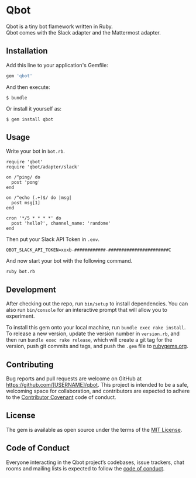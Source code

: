 # Qbot

Qbot is a tiny bot flamework written in Ruby.  
Qbot comes with the Slack adapter and the Mattermost adapter.

## Installation

Add this line to your application's Gemfile:

```ruby
gem 'qbot'
```

And then execute:

    $ bundle

Or install it yourself as:

    $ gem install qbot

## Usage

Write your bot in `bot.rb`.

```
require 'qbot'
require 'qbot/adapter/slack'

on /^ping/ do
  post 'pong'
end

on /^echo (.+)$/ do |msg|
  post msg[1]
end

cron '*/5 * * * *' do
  post 'hello?', channel_name: 'randome'
end
```

Then put your Slack API Token in `.env`.

```
QBOT_SLACK_API_TOKEN=xoxb-############-#######################C
```

And now start your bot with the following command.

```
ruby bot.rb
```


## Development

After checking out the repo, run `bin/setup` to install dependencies. You can also run `bin/console` for an interactive prompt that will allow you to experiment.

To install this gem onto your local machine, run `bundle exec rake install`. To release a new version, update the version number in `version.rb`, and then run `bundle exec rake release`, which will create a git tag for the version, push git commits and tags, and push the `.gem` file to [rubygems.org](https://rubygems.org).

## Contributing

Bug reports and pull requests are welcome on GitHub at https://github.com/[USERNAME]/qbot. This project is intended to be a safe, welcoming space for collaboration, and contributors are expected to adhere to the [Contributor Covenant](http://contributor-covenant.org) code of conduct.

## License

The gem is available as open source under the terms of the [MIT License](https://opensource.org/licenses/MIT).

## Code of Conduct

Everyone interacting in the Qbot project’s codebases, issue trackers, chat rooms and mailing lists is expected to follow the [code of conduct](https://github.com/[USERNAME]/qbot/blob/master/CODE_OF_CONDUCT.md).
